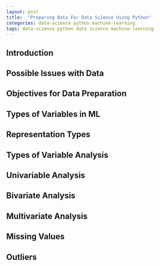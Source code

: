 ```yaml
---
layout: post
title:  "Preparing Data For Data Science Using Python"
categories: data-science python machine-learning
tags: data-science python data science machine-learning
---
```


## Introduction

## Possible Issues with Data

## Objectives for Data Preparation

## Types of Variables in ML

## Representation Types

## Types of Variable Analysis

## Univariable Analysis

## Bivariate Analysis

## Multivariate Analysis

## Missing Values

## Outliers
